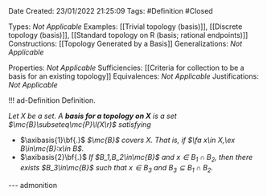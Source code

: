 <br />
<br />

Date Created: 23/01/2022 21:25:09
Tags: #Definition #Closed 

Types: _Not Applicable_
Examples: [[Trivial topology (basis)]], [[Discrete topology (basis)]], [[Standard topology on R (basis; rational endpoints)]]
Constructions: [[Topology Generated by a Basis]]
Generalizations: _Not Applicable_

Properties: _Not Applicable_
Sufficiencies: [[Criteria for collection to be a basis for an existing topology]]
Equivalences: _Not Applicable_
Justifications: _Not Applicable_

!!! ad-Definition Definition.

_Let $X$ be a set. A **basis for a topology on $X$** is a set $\mc{B}\subseteq\mc{P}\l(X\r)$ satisfying_
* $\axibasis{1}\bf{.}$ _$\mc{B}$ covers $X$. That is, if $\fa x\in X,\ex B\in\mc{B}:x\in B$._
* $\axibasis{2}\bf{.}$ _If $B_1,B_2\in\mc{B}$ and $x\in B_1\cap B_2$, then there exists $B_3\in\mc{B}$ such that $x\in B_3$ and $B_3\subseteq B_1\cap B_2$._

--- admonition
